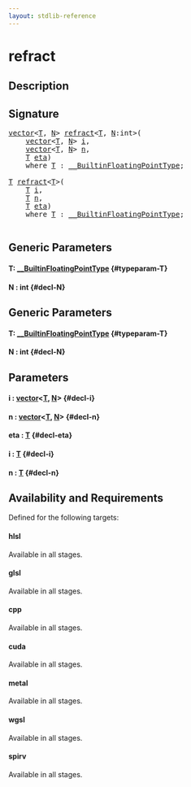 ```yaml
---
layout: stdlib-reference
---
```


# refract

## Description





## Signature 

<pre>
<a href="/stdlib-reference/types/vector/index">vector</a>&lt;<a href="/stdlib-reference/global-decls/refract#typeparam-T" class="code_type">T</a>, <a href="/stdlib-reference/global-decls/refract#decl-N" class="code_var">N</a>&gt; <a href="/stdlib-reference/global-decls/refract">refract</a>&lt;<a href="/stdlib-reference/global-decls/refract#typeparam-T" class="code_type">T</a>, <a href="/stdlib-reference/global-decls/refract#decl-N" class="code_var">N</a>:<span class="code_keyword">int</span>&gt;(
    <a href="/stdlib-reference/types/vector/index">vector</a>&lt;<a href="/stdlib-reference/global-decls/refract#typeparam-T" class="code_type">T</a>, <a href="/stdlib-reference/global-decls/refract#decl-N" class="code_var">N</a>&gt; <a href="/stdlib-reference/global-decls/refract#decl-i" class="code_param">i</a>,
    <a href="/stdlib-reference/types/vector/index">vector</a>&lt;<a href="/stdlib-reference/global-decls/refract#typeparam-T" class="code_type">T</a>, <a href="/stdlib-reference/global-decls/refract#decl-N" class="code_var">N</a>&gt; <a href="/stdlib-reference/global-decls/refract#decl-n" class="code_param">n</a>,
    <a href="/stdlib-reference/global-decls/refract#typeparam-T" class="code_type">T</a> <a href="/stdlib-reference/global-decls/refract#decl-eta" class="code_param">eta</a>)
    <span class='code_keyword'>where</span> <a href="/stdlib-reference/global-decls/refract#typeparam-T" class="code_type">T</a> : <a href="/stdlib-reference/interfaces/BuiltinFloatingPointType/index">__BuiltinFloatingPointType</a>;

<a href="/stdlib-reference/global-decls/refract#typeparam-T" class="code_type">T</a> <a href="/stdlib-reference/global-decls/refract">refract</a>&lt;<a href="/stdlib-reference/global-decls/refract#typeparam-T" class="code_type">T</a>&gt;(
    <a href="/stdlib-reference/global-decls/refract#typeparam-T" class="code_type">T</a> <a href="/stdlib-reference/global-decls/refract#decl-i" class="code_param">i</a>,
    <a href="/stdlib-reference/global-decls/refract#typeparam-T" class="code_type">T</a> <a href="/stdlib-reference/global-decls/refract#decl-n" class="code_param">n</a>,
    <a href="/stdlib-reference/global-decls/refract#typeparam-T" class="code_type">T</a> <a href="/stdlib-reference/global-decls/refract#decl-eta" class="code_param">eta</a>)
    <span class='code_keyword'>where</span> <a href="/stdlib-reference/global-decls/refract#typeparam-T" class="code_type">T</a> : <a href="/stdlib-reference/interfaces/BuiltinFloatingPointType/index">__BuiltinFloatingPointType</a>;

</pre>

## Generic Parameters

#### T: [\_\_BuiltinFloatingPointType](/stdlib-reference/interfaces/BuiltinFloatingPointType/index) {#typeparam-T}
#### N  : int {#decl-N}

## Generic Parameters

#### T: [\_\_BuiltinFloatingPointType](/stdlib-reference/interfaces/BuiltinFloatingPointType/index) {#typeparam-T}
#### N  : int {#decl-N}

## Parameters

#### i  : [vector](/stdlib-reference/types/vector/index)\<[T](/stdlib-reference/types/vector/index#typeparam-T), [N](/stdlib-reference/types/vector/index#decl-N)\> {#decl-i}
#### n  : [vector](/stdlib-reference/types/vector/index)\<[T](/stdlib-reference/types/vector/index#typeparam-T), [N](/stdlib-reference/types/vector/index#decl-N)\> {#decl-n}
#### eta  : [T](/stdlib-reference/global-decls/refract#typeparam-T) {#decl-eta}
#### i  : [T](/stdlib-reference/global-decls/refract#typeparam-T) {#decl-i}
#### n  : [T](/stdlib-reference/global-decls/refract#typeparam-T) {#decl-n}

## Availability and Requirements

Defined for the following targets:

#### hlsl
Available in all stages.

#### glsl
Available in all stages.

#### cpp
Available in all stages.

#### cuda
Available in all stages.

#### metal
Available in all stages.

#### wgsl
Available in all stages.

#### spirv
Available in all stages.



